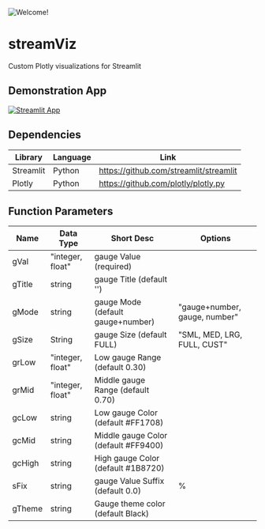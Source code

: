 ![Welcome!](https://media.giphy.com/media/v1.Y2lkPTc5MGI3NjExdGNuamZlbGg2ZHVqdnMweGl0cHdmOWU1Y3Y1cXIwdnF0anptdTh6NyZlcD12MV9pbnRlcm5hbF9naWZfYnlfaWQmY3Q9Zw/aWYNvKMvwPVADwIM4i/giphy.gif "Introduction animation for streamViz gauge indicator visualization for Streamlit")


# streamViz

<p>
    Custom Plotly visualizations for Streamlit
</p>

## Demonstration App

[![Streamlit App](https://static.streamlit.io/badges/streamlit_badge_black_white.svg)](https://stream-gauge.streamlit.app/)

## Dependencies

| Library   | Language | Link                                                               |
| --------- | -------- | ------------------------------------------------------------------ |
| Streamlit | Python   | https://github.com/streamlit/streamlit                             |
| Plotly    | Python   | https://github.com/plotly/plotly.py                                |

## Function Parameters

| Name                             | Data Type        | Short Desc                           | Options                       |
| -------------------------------- | ---------------- | ------------------------------------ | ----------------------------- |
| gVal                             | "integer, float" | gauge Value (required)               |                               |
| gTitle                           | string           | gauge Title (default '')             |                               |
| gMode                            | string           | gauge Mode (default gauge+number)    | "gauge+number, gauge, number" |
| gSize                            | String           | gauge Size (default FULL)            | "SML, MED, LRG, FULL, CUST"   |
| grLow                            | "integer, float" | Low gauge Range (default 0.30)       |                               |
| grMid                            | "integer, float" | Middle gauge Range (default 0.70)    |                               |
| gcLow                            | string           | Low gauge Color (default #FF1708)    |                               |
| gcMid                            | string           | Middle gauge Color (default #FF9400) |                               |
| gcHigh                           | string           | High gauge Color (default #1B8720)   |                               |
| sFix                             | string           | gauge Value Suffix (default 0.0)     | %                             |
| gTheme                           | string           | Gauge theme color (default Black)    |                               |

